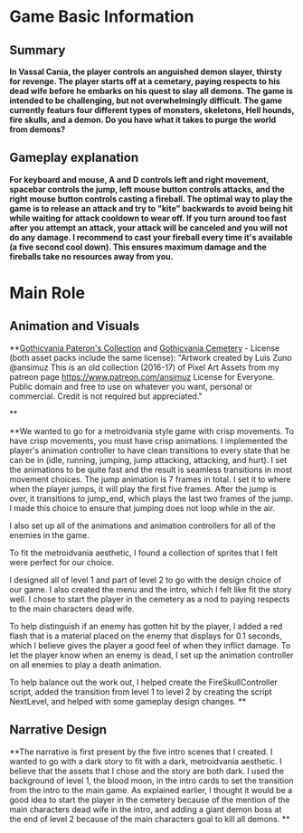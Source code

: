 # Game Basic Information #

## Summary ##

**In Vassal Cania, the player controls an anguished demon slayer, thirsty for revenge. The player starts off at a cemetary, paying respects to his dead wife before he embarks on his quest to slay all demons.
The game is intended to be challenging, but not overwhelmingly difficult. The game currently featurs four different types of monsters, skeletons, Hell hounds, fire skulls, and a demon. Do you have what it
takes to purge the world from demons?**

## Gameplay explanation ##

**For keyboard and mouse, A and D controls left and right movement, spacebar controls the jump, left mouse button controls attacks, and the right mouse button controls casting a fireball.
The optimal way to play the game is to release an attack and try to "kite" backwards to avoid being hit while waiting for attack cooldown to wear off. If you turn around too fast after you
attempt an attack, your attack will be canceled and you will not do any damage. I recommend to cast your fireball every time it's available (a five second cool down). This ensures maximum
damage and the fireballs take no resources away from you.**

# Main Role #

## Animation and Visuals

**[Gothicvania Pateron's Collection](https://ansimuz.itch.io/gothicvania-patreon-collection) and [Gothicvania Cemetery](https://ansimuz.itch.io/gothicvania-cemetery) - 
License (both asset packs include the same license): "Artwork created by Luis Zuno @ansimuz
This is an old collection (2016-17) of Pixel Art Assets from my patreon page https://www.patreon.com/ansimuz
License for Everyone. 
Public domain and free to use on whatever you want, personal or commercial. Credit is not required but appreciated."

**

**We wanted to go for a metroidvania style game with crisp movements. To have crisp movements, you must have crisp animations. I implemented the player's animation controller to have clean transitions
to every state that he can be in (idle, running, jumping, jump attacking, attacking, and hurt). I set the animations to be quite fast and the result is seamless transitions in most movement choices. 
The jump animation is 7 frames in total. I set it to where when the player jumps, it will play the first five frames. After the jump is over, it transitions to jump_end, which plays the last two frames of the jump.
I made this choice to ensure that jumping does not loop while in the air. 

I also set up all of the animations and animation controllers for all of the enemies in the game. 

To fit the metroidvania aesthetic, I found a collection of sprites that I felt were perfect for our choice.

I designed all of level 1 and part of level 2 to go with the design choice of our game. I also created the menu and the intro, which I felt like fit the story well. I chose to start the player in the cemetery
as a nod to paying respects to the main characters dead wife. 

To help distinguish if an enemy has gotten hit by the player, I added a red flash that is a material placed on the enemy that displays for 0.1 seconds, which I believe gives the player a good feel of when they inflict damage.
To let the player know when an enemy is dead, I set up the animation controller on all enemies to play a death animation. 

To help balance out the work out, I helped create the FireSkullController script, added the transition from level 1 to level 2 by creating the script NextLevel, and helped with some gameplay design changes.
**

## Narrative Design

**The narrative is first present by the five intro scenes that I created. I wanted to go with a dark story to fit with a dark, metroidvania aesthetic. I believe that the assets that I chose and the story are both dark.
I used the background of level 1, the blood moon, in the intro cards to set the transition from the intro to the main game. As explained earlier, I thought it would be a good idea to start the player in the cemetery because
of the mention of the main characters dead wife in the intro, and adding a giant demon boss at the end of level 2 because of the main characters goal to kill all demons. ** 
